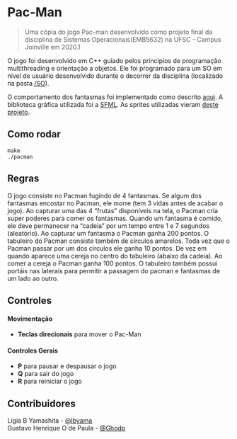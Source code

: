 # Pac-Man
> Uma cópia do jogo Pac-man desenvolvido como projeto final da disciplina de Sistemas Operacionais(EMB5632) na UFSC - Campus Joinville em 2020.1

O jogo foi desenvolvido em C++ guiado pelos princípios de programação multithreading e orientação a objetos. Ele foi programado para um SO em nível de usuário desenvolvido durante o decorrer da disciplina (localizado na pasta [/SO](/SO)).

O comportamento dos fantasmas foi implementado como descrito [aqui](https://gameinternals.com/understanding-pac-man-ghost-behavior).
A biblioteca gráfica utilizada foi a [SFML](https://www.sfml-dev.org/).
As sprites utilizadas vieram [deste projeto](https://github.com/tkilminster/pacman).

## Como rodar

```
make
./pacman
```

## Regras

O jogo consiste no Pacman fugindo de 4 fantasmas. Se algum dos fantasmas encostar no Pacman, ele
morre (tem 3 vidas antes de acabar o jogo). Ao capturar uma das 4 “frutas” disponíveis na tela, o
Pacman cria super poderes para comer os fantasmas. Quando um fantasma é comido, ele deve
permanecer na “cadeia” por um tempo entre 1 e 7 segundos (aleatório). Ao capturar um fantasma o
Pacman ganha 200 pontos. O tabuleiro do Pacman consiste também de círculos amarelos. Toda vez que
o Pacman passar por um dos círculos ele ganha 10 pontos. De vez em quando aparece uma cereja no
centro do tabuleiro (abaixo da cadeia). Ao comer a cereja o Pacman ganha 100 pontos. O tabuleiro
também possui portáis nas laterais para permitir a passagem do pacman e fantasmas de um lado ao
outro.

## Controles
#### Movimentação
* **Teclas direcionais** para mover o Pac-Man
#### Controles Gerais
* **P** para pausar e despausar o jogo
* **Q** para sair do jogo
* **R** para reiniciar o jogo

## Contribuidores

Ligia B Yamashita - [@lbyama](https://github.com/lbyama/)  
Gustavo Henrique O de Paula - [@Ghodp](https://github.com/Ghodp/)
